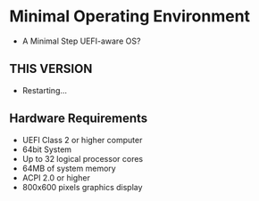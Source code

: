 # Minimal Operating Environment

- A Minimal Step UEFI-aware OS?

## THIS VERSION

- Restarting...

## Hardware Requirements

- UEFI Class 2 or higher computer
- 64bit System
- Up to 32 logical processor cores
- 64MB of system memory
- ACPI 2.0 or higher
- 800x600 pixels graphics display
